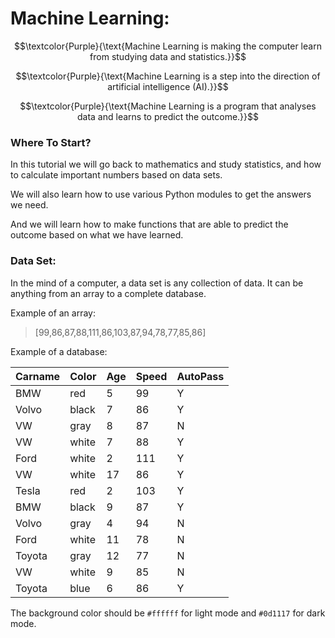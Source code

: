 # Machine Learning:

$$\textcolor{Purple}{\text{Machine Learning is making the computer learn from studying data and statistics.}}$$

$$\textcolor{Purple}{\text{Machine Learning is a step into the direction of artificial intelligence (AI).}}$$

$$\textcolor{Purple}{\text{Machine Learning is a program that analyses data and learns to predict the outcome.}}$$

### Where To Start?

In this tutorial we will go back to mathematics and study statistics, and how to calculate important numbers based on data sets.

We will also learn how to use various Python modules to get the answers we need.

And we will learn how to make functions that are able to predict the outcome based on what we have learned.

### Data Set:

In the mind of a computer, a data set is any collection of data. It can be anything from an array to a complete database.

Example of an array:

> [99,86,87,88,111,86,103,87,94,78,77,85,86]

Example of a database:

| Carname | Color |	Age |	Speed	| AutoPass |
|---------|-------|-----|-------|----------|
| BMW | red | 5 | 99 | Y |
|Volvo	|black	|7	|86	|Y|
|VW	|gray	|8	|87	|N|
|VW	|white	|7	|88	|Y|
|Ford	|white	|2	|111	|Y|
|VW	|white	|17	|86	|Y|
|Tesla	|red	|2	|103	|Y|
|BMW	|black	|9	|87	|Y|
|Volvo	|gray	|4	|94	|N|
|Ford	|white	|11	|78	|N|
|Toyota	|gray	|12	|77	|N|
|VW	|white	|9	|85	|N|
|Toyota	|blue	|6	|86	|Y|

The background color should be `#ffffff` for light mode and `#0d1117` for dark mode.
